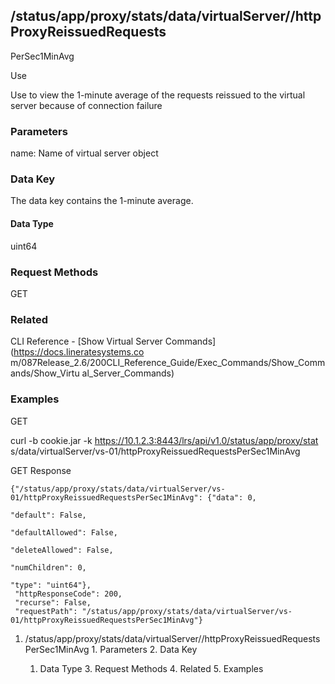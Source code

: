 ## /status/app/proxy/stats/data/virtualServer/<name>/httpProxyReissuedRequests
PerSec1MinAvg

Use

Use to view the 1-minute average of the requests reissued to the virtual
server because of connection failure

### Parameters

name: Name of virtual server object

### Data Key

The data key contains the 1-minute average.

#### Data Type

uint64

### Request Methods

GET

### Related

CLI Reference - [Show Virtual Server Commands](https://docs.lineratesystems.co
m/087Release_2.6/200CLI_Reference_Guide/Exec_Commands/Show_Commands/Show_Virtu
al_Server_Commands)

### Examples

GET

curl -b cookie.jar -k https://10.1.2.3:8443/lrs/api/v1.0/status/app/proxy/stat
s/data/virtualServer/vs-01/httpProxyReissuedRequestsPerSec1MinAvg

GET Response

    
    
    {"/status/app/proxy/stats/data/virtualServer/vs-01/httpProxyReissuedRequestsPerSec1MinAvg": {"data": 0,
                                                                                               "default": False,
                                                                                               "defaultAllowed": False,
                                                                                               "deleteAllowed": False,
                                                                                               "numChildren": 0,
                                                                                               "type": "uint64"},
     "httpResponseCode": 200,
     "recurse": False,
     "requestPath": "/status/app/proxy/stats/data/virtualServer/vs-01/httpProxyReissuedRequestsPerSec1MinAvg"}
    

  1. /status/app/proxy/stats/data/virtualServer/<name>/httpProxyReissuedRequestsPerSec1MinAvg
    1. Parameters
    2. Data Key
      1. Data Type
    3. Request Methods
    4. Related
    5. Examples

